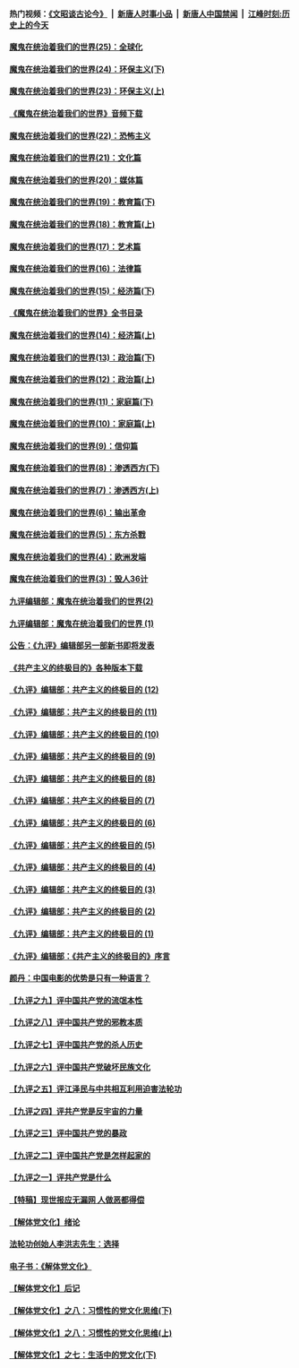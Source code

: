 #### 热门视频：[《文昭谈古论今》](https://github.com/gfw-breaker/wenzhao/blob/master/README.md?t=11101232) &nbsp;|&nbsp; [新唐人时事小品](https://github.com/gfw-breaker/ntdtv-comedy/blob/master/README.md?t=11101232) &nbsp;|&nbsp; [新唐人中国禁闻](https://github.com/gfw-breaker/ntdtv-news/blob/master/README.md?t=11101232) &nbsp;|&nbsp; [江峰时刻:历史上的今天](https://github.com/gfw-breaker/today-in-history/blob/master/README.md?t=11101232) 

#### [魔鬼在统治着我们的世界(25)：全球化](../pages/nsc422/n10788205.md?t=11101232) 

#### [魔鬼在统治着我们的世界(24)：环保主义(下)](../pages/nsc422/n10695307.md?t=11101232) 

#### [魔鬼在统治着我们的世界(23)：环保主义(上)](../pages/nsc422/n10688613.md?t=11101232) 

#### [《魔鬼在统治着我们的世界》音频下载](../pages/nsc422/n10635553.md?t=11101232) 

#### [魔鬼在统治着我们的世界(22)：恐怖主义](../pages/nsc422/n10614727.md?t=11101232) 

#### [魔鬼在统治着我们的世界(21)：文化篇](../pages/nsc422/n10597706.md?t=11101232) 

#### [魔鬼在统治着我们的世界(20)：媒体篇](../pages/nsc422/n10586579.md?t=11101232) 

#### [魔鬼在统治着我们的世界(19)：教育篇(下)](../pages/nsc422/n10564808.md?t=11101232) 

#### [魔鬼在统治着我们的世界(18)：教育篇(上)](../pages/nsc422/n10526970.md?t=11101232) 

#### [魔鬼在统治着我们的世界(17)：艺术篇](../pages/nsc422/n10499093.md?t=11101232) 

#### [魔鬼在统治着我们的世界(16)：法律篇](../pages/nsc422/n10485969.md?t=11101232) 

#### [魔鬼在统治着我们的世界(15)：经济篇(下)](../pages/nsc422/n10469975.md?t=11101232) 

#### [《魔鬼在统治着我们的世界》全书目录](../pages/nsc422/n10464261.md?t=11101232) 

#### [魔鬼在统治着我们的世界(14)：经济篇(上)](../pages/nsc422/n10457370.md?t=11101232) 

#### [魔鬼在统治着我们的世界(13)：政治篇(下)](../pages/nsc422/n10448270.md?t=11101232) 

#### [魔鬼在统治着我们的世界(12)：政治篇(上)](../pages/nsc422/n10444576.md?t=11101232) 

#### [魔鬼在统治着我们的世界(11)：家庭篇(下)](../pages/nsc422/n10440961.md?t=11101232) 

#### [魔鬼在统治着我们的世界(10)：家庭篇(上)](../pages/nsc422/n10435448.md?t=11101232) 

#### [魔鬼在统治着我们的世界(9)：信仰篇](../pages/nsc422/n10432159.md?t=11101232) 

#### [魔鬼在统治着我们的世界(8)：渗透西方(下)](../pages/nsc422/n10429603.md?t=11101232) 

#### [魔鬼在统治着我们的世界(7)：渗透西方(上)](../pages/nsc422/n10426013.md?t=11101232) 

#### [魔鬼在统治着我们的世界(6)：输出革命](../pages/nsc422/n10421536.md?t=11101232) 

#### [魔鬼在统治着我们的世界(5)：东方杀戮](../pages/nsc422/n10417707.md?t=11101232) 

#### [魔鬼在统治着我们的世界(4)：欧洲发端](../pages/nsc422/n10414890.md?t=11101232) 

#### [魔鬼在统治着我们的世界(3)：毁人36计](../pages/nsc422/n10411583.md?t=11101232) 

#### [九评编辑部：魔鬼在统治着我们的世界(2)](../pages/nsc422/n10410036.md?t=11101232) 

#### [九评编辑部：魔鬼在统治着我们的世界 (1)](../pages/nsc422/n10406825.md?t=11101232) 

#### [公告：《九评》编辑部另一部新书即将发表](../pages/nsc422/n10405104.md?t=11101232) 

#### [《共产主义的终极目的》各种版本下载](../pages/nsc422/n10022138.md?t=11101232) 

#### [《九评》编辑部：共产主义的终极目的 (12)](../pages/nsc422/n9933272.md?t=11101232) 

#### [《九评》编辑部：共产主义的终极目的 (11)](../pages/nsc422/n9924973.md?t=11101232) 

#### [《九评》编辑部：共产主义的终极目的 (10)](../pages/nsc422/n9920883.md?t=11101232) 

#### [《九评》编辑部：共产主义的终极目的 (9)](../pages/nsc422/n9916363.md?t=11101232) 

#### [《九评》编辑部：共产主义的终极目的 (8)](../pages/nsc422/n9912488.md?t=11101232) 

#### [《九评》编辑部：共产主义的终极目的 (7)](../pages/nsc422/n9901176.md?t=11101232) 

#### [《九评》编辑部：共产主义的终极目的 (6)](../pages/nsc422/n9899359.md?t=11101232) 

#### [《九评》编辑部：共产主义的终极目的 (5)](../pages/nsc422/n9893174.md?t=11101232) 

#### [《九评》编辑部：共产主义的终极目的 (4)](../pages/nsc422/n9891246.md?t=11101232) 

#### [《九评》编辑部：共产主义的终极目的 (3)](../pages/nsc422/n9879879.md?t=11101232) 

#### [《九评》编辑部：共产主义的终极目的 (2)](../pages/nsc422/n9876205.md?t=11101232) 

#### [《九评》编辑部：共产主义的终极目的 (1)](../pages/nsc422/n9865857.md?t=11101232) 

#### [《九评》编辑部：《共产主义的终极目的》序言](../pages/nsc422/n9862666.md?t=11101232) 

#### [颜丹：中国电影的优势是只有一种语言？](../pages/nsc422/n9583062.md?t=11101232) 

#### [【九评之九】评中国共产党的流氓本性](../pages/nsc422/n737542.md?t=11101232) 

#### [【九评之八】评中国共产党的邪教本质](../pages/nsc422/n735942.md?t=11101232) 

#### [【九评之七】评中国共产党的杀人历史](../pages/nsc422/n733806.md?t=11101232) 

#### [【九评之六】评中国共产党破坏民族文化](../pages/nsc422/n731667.md?t=11101232) 

#### [【九评之五】评江泽民与中共相互利用迫害法轮功](../pages/nsc422/n730058.md?t=11101232) 

#### [【九评之四】评共产党是反宇宙的力量](../pages/nsc422/n727814.md?t=11101232) 

#### [【九评之三】评中国共产党的暴政](../pages/nsc422/n725597.md?t=11101232) 

#### [【九评之二】评中国共产党是怎样起家的](../pages/nsc422/n723946.md?t=11101232) 

#### [【九评之一】评共产党是什么](../pages/nsc422/n722529.md?t=11101232) 

#### [【特稿】现世报应无漏网 人做恶都得偿](../pages/nsc422/n4215167.md?t=11101232) 

#### [【解体党文化】绪论](../pages/nsc422/n1449356.md?t=11101232) 

#### [法轮功创始人李洪志先生：选择](../pages/nsc422/n3580738.md?t=11101232) 

#### [电子书：《解体党文化》](../pages/nsc422/n1573484.md?t=11101232) 

#### [【解体党文化】后记](../pages/nsc422/n1531999.md?t=11101232) 

#### [【解体党文化】之八：习惯性的党文化思维(下)](../pages/nsc422/n1526477.md?t=11101232) 

#### [【解体党文化】之八：习惯性的党文化思维(上)](../pages/nsc422/n1520631.md?t=11101232) 

#### [【解体党文化】之七：生活中的党文化(下)](../pages/nsc422/n1513446.md?t=11101232) 


